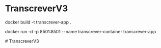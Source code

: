 ﻿# TranscreverV3


docker build -t transcrever-app .


docker run -d -p 8501:8501 --name transcrever-container transcrever-app




#   T r a n s c r e v e r V 3  
 
